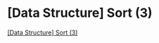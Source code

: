 # [Data Structure] Sort (3)
[[Data Structure] Sort (3)](https://aiwithcloud.com/2022/09/19/data_structure_sort_3/)